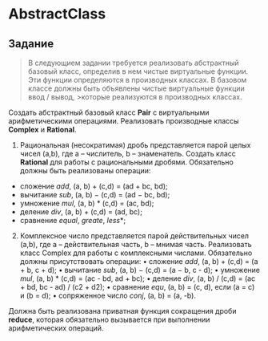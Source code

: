 # AbstractClass
## Задание

>В следующием задании требуется реализовать абстрактный базовый класс, определив в нем чистые виртуальные функции. Эти функции определяются в производных классах. В базовом классе должны быть объявлены чистые виртуальные функции ввод / вывод, >которые реализуются в производных классах.

Создать абстрактный базовый класс **Pair**  c виртуальными арифметическими операциями. Реализовать производные классы **Complex** и **Rational**.

1. Рациональная (несократимая) дробь представляется парой целых чисел (a,b), где a – числитель,  b – знаменатель.  Создать класс **Rational** для работы с рациональными дробями. Обязательно должны быть реализованы операции:
*	cложение *add*, (a, b) + (c,d) = (ad + bc, bd);
*	вычитание *sub*, (a, b) − (c,d) = (ad − bc, bd);
*	умножение *mul*, (a, b) *  (c,d) = (ac, bd);
*	деление *div*, (a, b) + (c,d) = (ad, bc);
*	сравнение *equal*, *greate*, *less**;

2. Комплексное число представляется парой действительных чисел (a,b), где a – действительная часть,  b – мнимая часть.  Реализовать класс Complex для работы с комплексными числами. Обязательно должны присутствовать операции:
•	cложение *add*, (a, b) + (c,d) = (a + b, c + d);
•	вычитание *sub*, (a, b) − (c,d) = (a − b, c - d);
•	умножение *mul*, (a, b) *  (c,d) = (ac - bd, ad + bc);
•	деление *div*, (a, b) / (c,d) = (ac + bd, bc - ad) / (c2 + d2);
•	сравнение *equ*, (a, b) = (c, d), если (a = c) и (b = d);
•	сопряженное число *conj*, (a, b) = (a, -b).

Должна быть реализована приватная функция сокращения дроби **reduce**, которая обязательно вызывается при выполнении арифметических операций.
